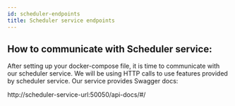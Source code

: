 ```yaml
---
id: scheduler-endpoints
title: Scheduler service endpoints
---
```


## How to communicate with Scheduler service:

After setting up your docker-compose file, it is time to communicate with our scheduler service. We will be using HTTP calls to use features provided by scheduler service. Our service provides Swagger docs:

http://scheduler-service-url:50050/api-docs/#/
